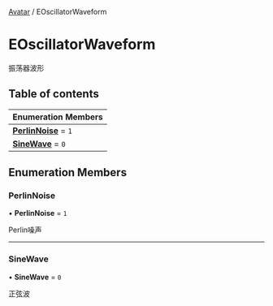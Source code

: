 [Avatar](../groups/Avatar.Avatar.md) / EOscillatorWaveform

# EOscillatorWaveform <Badge type="tip" text="Enumeration" /> <Score text="EOscillatorWaveform" />

振荡器波形

## Table of contents

| Enumeration Members |
| :-----|
| **[PerlinNoise](Gameplay.EOscillatorWaveform.md#perlinnoise)** = ``1`` <br> |
| **[SineWave](Gameplay.EOscillatorWaveform.md#sinewave)** = ``0`` <br> |

## Enumeration Members

### PerlinNoise <Score text="PerlinNoise" /> 

• **PerlinNoise** = ``1``

Perlin噪声

___

### SineWave <Score text="SineWave" /> 

• **SineWave** = ``0``

正弦波
